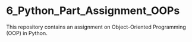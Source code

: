 # 6_Python_Part_Assignment_OOPs
This repository contains an assignment on Object-Oriented Programming (OOP) in Python.
